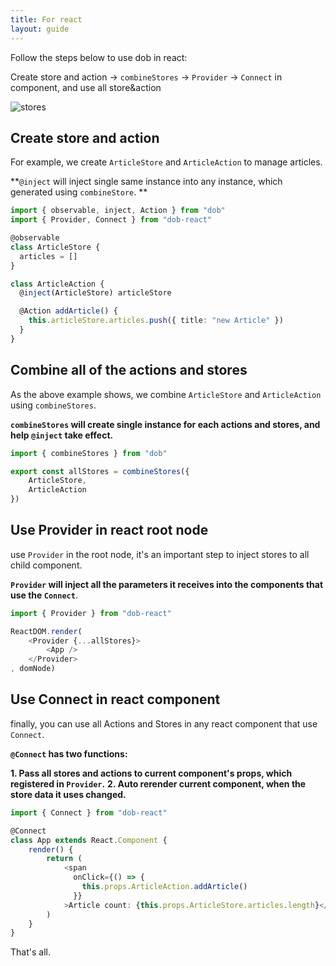 ```yaml
---
title: For react
layout: guide
---
```


Follow the steps below to use dob in react:

Create store and action -> `combineStores` -> `Provider` -> `Connect` in component, and use all store&action

![stores](https://camo.githubusercontent.com/12bad0e0f215b60f578f27e5c3c3c01ea8ad5f05/68747470733a2f2f696d672e616c6963646e2e636f6d2f7466732f544231657050506d6a6968534b4a6a793046655858624a747058612d3638372d3433352e706e67)

## Create store and action

For example, we create `ArticleStore` and `ArticleAction` to manage articles.

**`@inject` will inject single same instance into any instance, which generated using `combineStore`. **

```typescript
import { observable, inject, Action } from "dob"
import { Provider, Connect } from "dob-react"

@observable
class ArticleStore {
  articles = []
}

class ArticleAction {
  @inject(ArticleStore) articleStore

  @Action addArticle() {
    this.articleStore.articles.push({ title: "new Article" })
  }
}
```

## Combine all of the actions and stores

As the above example shows, we combine `ArticleStore` and `ArticleAction` using `combineStores`.

**`combineStores` will create single instance for each actions and stores, and help `@inject` take effect.**

```typescript
import { combineStores } from "dob"

export const allStores = combineStores({
    ArticleStore,
    ArticleAction
})
```

## Use Provider in react root node

use `Provider` in the root node, it's an important step to inject stores to all child component.

**`Provider` will inject all the parameters it receives into the components that use the `Connect`**.

```typescript
import { Provider } from "dob-react"

ReactDOM.render(
    <Provider {...allStores}>
        <App />
    </Provider>
, domNode)
```

## Use Connect in react component

finally, you can use all Actions and Stores in any react component that use `Connect`.

**`@Connect` has two functions:**

**1. Pass all stores and actions to current component's props, which registered in `Provider`.**
**2. Auto rerender current component, when the store data it uses changed.**

```typescript
import { Connect } from "dob-react"

@Connect
class App extends React.Component {
    render() {
        return (
            <span
              onClick={() => {
                this.props.ArticleAction.addArticle()
              }}
            >Article count: {this.props.ArticleStore.articles.length}</span>
        )
    }
}
```

That's all.